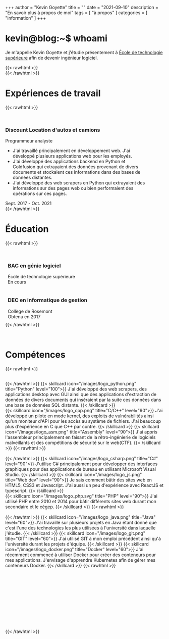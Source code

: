 +++
author = "Kevin Goyette"
title = ""
date = "2021-09-10"
description = "En savoir plus à propos de moi"
tags = [
    "à propos"
]
categories = [
    "information"
]
+++

# kevin@blog:\~$ whoami

Je m'appelle Kevin Goyette et j'étudie présentement à [École de technologie supérieure](https://www.etsmtl.ca/) afin de devenir ingénieur logiciel.

{{< rawhtml >}}
<br />
{{< /rawhtml >}}


# Expériences de travail
{{< rawhtml >}}
<div class="row" style="padding-top: 1rem;">
    <div class="container" style="width: 90%">
        <div class="row">
            <div class="col-sm-10">
                <h3>Discount Location d'autos et camions</h3>
                Programmeur analyste
                <ul>
                    <li>J'ai travaillé principalement en développement web. J'ai développé plusieurs applications web pour les employés.</li>
                    <li>J'ai développé des applications backend en Python et Coldfusion qui extrayaient des données provenant de divers documents 
                    et stockaient ces informations dans des bases de données distantes.</li>
                    <li>J'ai développé des web scrapers en Python qui extrayaient des informations sur des pages web ou 
                    bien performaient des opérations sur ces pages.</li>
                </ul>
            </div>
            <div class="col-sm-2">
                Sept. 2017 - Oct. 2021
            </div>
        </div>        
    </div>
</div>
{{< /rawhtml >}}

# Éducation
{{< rawhtml >}}
<div class="row" style="padding-top: 0.5rem;">
    <div class="container" style="width: 90%;">
        <div class="row" style="padding:  0.5rem;">
            <div class="col-sm-10">
                <h3>BAC en génie logiciel</h3>
                École de technologie supérieure
            </div>
            <div class="col-sm-2">
                En cours
            </div>
        </div>   
        <div class="row" style="padding:  0.5rem;">
            <div class="col-sm-10">
                <h3>DEC en informatique de gestion</h3>
                Collège de Rosemont
            </div>
            <div class="col-sm-2">
                Obtenu en 2017
            </div>
        </div>        
    </div>
</div>
{{< /rawhtml >}}

 

# Compétences
{{< rawhtml >}}
    <div class="container">
        <div class="row" style="padding-top: 1rem;">
            {{< /rawhtml >}}
            {{< skillcard icon="/images/logo_python.png" title="Python" level="100">}}
                J'ai développé des web scrapers, des applications desktop avec GUI ainsi que des applications d'extraction de données
                de divers documents qui inséraient par la suite ces données dans une base de données SQL distante.
            {{< /skillcard >}}    
            {{< skillcard icon="/images/logo_cpp.png" title="C/C++" level="90">}}
                J'ai développé un pilote en mode kernel, des exploits de vulnérabilités ainsi qu'un moniteur d'API pour les accès au système de fichiers.
                J'ai beaucoup plus d'expérience en C que C++ par contre.
            {{< /skillcard >}}
            {{< skillcard icon="/images/logo_asm.png" title="Assembly" level="90">}}
            	J'ai appris l'assembleur principalement en faisant de la rétro-ingénierie de logiciels malveillants et des compétitions de sécurité sur le web(CTF).
            {{< /skillcard >}}
            {{< rawhtml >}}
        </div>
        <div class="row" style="padding-top: 1rem;">
            {{< /rawhtml >}}
            {{< skillcard icon="/images/logo_csharp.png" title="C#" level="90">}}
            	J'utilise C# principalement pour développer des interfaces graphiques pour des applications de 
            	bureau en utilisant Microsoft Visual Studio.
            {{< /skillcard >}}
            {{< skillcard icon="/images/logo_js.png" title="Web dev" level="90">}}
            	Je sais comment bâtir des sites web en HTML5, CSS3 et Javascript. 
            	J'ai aussi un peu d'expérience avec ReactJS et typescript.
            {{< /skillcard >}}    
            {{< skillcard icon="/images/logo_php.svg" title="PHP" level="90">}}
            	J'ai utilisé PHP entre 2010 et 2014 pour bâtir différents sites web durant mon secondaire et le cégep.
            {{< /skillcard >}}
            {{< rawhtml >}}
        </div>
        <div class="row" style="padding-bottom: 12rem;padding-top: 1rem;">
            {{< /rawhtml >}}
            {{< skillcard icon="/images/logo_java.png" title="Java" level="60">}}
            	J'ai travaillé sur plusieurs projets en Java étant donné que c'est l'une des technologies
            	les plus utilisées à l'université dans laquelle j'étudie.
            {{< /skillcard >}}
            {{< skillcard icon="/images/logo_git.png" title="GIT" level="60">}}
            	J'ai utilisé GIT à mon emploi précédent ainsi qu'à l'université durant les projets d'équipe.
            {{< /skillcard >}}
            {{< skillcard icon="/images/logo_docker.png" title="Docker" level="60">}}
            	J'ai récemment commencé à utiliser Docker pour créer des conteneurs pour mes applications.
            	J'envisage d'apprendre Kubernetes afin de gérer mes conteneurs Docker.
            {{< /skillcard >}}
            {{< rawhtml >}}
        </div>
    </div>
{{< /rawhtml >}}

